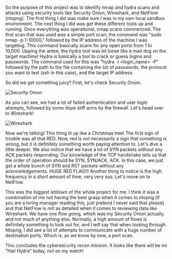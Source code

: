 So the purpose of this project was to identify nmap and hydra scans and attacks using security tools like Security Onion, Wireshark, and NetFlow (ntopng). The first thing I did was make sure I was in my own local sandbox environment. The next thing I did was get these different tools up and running. Once everything was operational, nmap scans commenced. The first scan that was used was a simple port scan; the command was "sudo nmap -p 1-10000," followed by the IP address of the machine I was targeting. This command basically scans for any open ports from 1 to 10,000. Upping the antee, the hydra tool was let loose like a mad dog on the target machine! Hydra is basically a tool to crack or guess logins and passwords. The command used for this was "hydra -l <login_name> -P" followed by the path to the file containing the list of passwords, the protocol you want to test (ssh in this case), and the target IP address.



So did we get something juicy? First, let's check Security Onion.

![Security Onion](https://github.com/oaotwinn/Cybersecurity-Projects/blob/0189172cb7e24c2c4910a0faddaaaeb0c9eae182/Identifying%20Nmap/SecurityOnion1.png)

As you can see, we had a lot of failed authentication and user login attempts, followed by some dope stiff arms by the firewall. Let's head over to Wireshark!

![Wireshark](https://github.com/oaotwinn/Cybersecurity-Projects/blob/a17270ee9c69b9d9e14559fbd9e9d21aacbc6373/Identifying%20Nmap/Wireshark1.png)

Now we're talking! This thing lit up like a Christmas tree! The first sign of trouble was all that RED. Now, red is not necessarily a sign that something is wrong, but it is definitely something worth paying attention to. Let's dive a little deeper. We also notice that we have a lot of SYN packets without any ACK packets responding. Our knowledge of the TCP handshake tells us that the order of operation should be SYN, SYN/ACK, ACK. In this case, we just got a whole bunch of SYN and RST packets without any acknowledgements. HUGE RED FLAG!!! Another thing to notice is the high frequency in a short amount of time, very very sus. Let's move on to NetFlow.



This was the biggest letdown of the whole project for me. I think it was a combination of me not having the best grasp when it comes to ntopng (if you are a hiring manager reading this, just pretend I never said that please) and that NetFlow is not as detailed when it comes to reviewing data like Wireshark. We have one flow going, which was my Security Onion actually, and not much of anything else. Normally, a high amount of flows is definitely something to look out for, and I will say that when looking through Ntopng, I did see a lot of attempts to communicate with a huge number of destination ports. Which is, as we know by now, a port scan.



This concludes the cybersecurity recon mission. It looks like there will be no "Hail Hydra" today, not on my watch!
